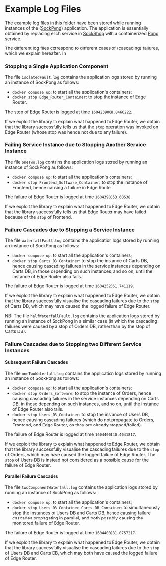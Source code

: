 # Example Log Files
The example log files in this folder have been stored while running instances of the ([SockPong](https://github.com/di-unipi-socc/failure-causalities/blob/main/data/docker-composeSockPong.yml)) application. The application is essentially obtained by replacing each service in [SockShop](https://github.com/microservices-demo/microservices-demo) with a containerized [Pong](https://github.com/di-unipi-socc/failure-causalities/tree/main/data/pongFiles/src) service.

The different log files correspond to different cases of (cascading) failures, which we explain hereafter. In 

### Stopping a Single Application Component  
The file `isolatedFault.log` contains the application logs stored by running an instance of  SockPong as follows:
* `docker compose up`: to start all the application's containers;
* `docker stop Edge_Router_Container`: to stop the instance of Edge Router.

The stop of Edge Router is logged at time `1604239008.8466222`. 

If we exploit the library to explain what happened to Edge Router, we obtain that the library successfully tells us that the `stop` operation was invoked on Edge Router (whose stop was hence not due to any failure).

### Failing Service Instance due to Stopping Another Service Instance
The file `oneTwo.log` contains the application logs stored by running an instance of  SockPong as follows:
* `docker compose up`: to start all the application's containers;
* `docker stop Frontend_Software_Container`: to stop the instance of Frontend, hence causing a failure in Edge Router.

The failure of Edge Router is logged at time `1604398053.60538`.

If we exploit the library to explain what happened to Edge Router, we obtain that the library successfully tells us that Edge Router may have failed because of the `stop` of Frontend.

### Failure Cascades due to Stopping a Service Instance
The file `waterfallFault.log` contains the application logs stored by running an instance of  SockPong as follows:
* `docker compose up`: to start all the application's containers;
* `docker stop Carts_DB_Container`: to stop the instance of Carts DB, hence causing cascading failures in the service instances depending on Carts DB, in those depending on such instances, and so on, until the instance of Edge Router also fails.

The failure of Edge Router is logged at time `1604252061.741119`.

If we exploit the library to explain what happened to Edge Router, we obtain that the library successfully visualise the cascading failures due to the `stop` of Carts DB, which may have caused the logged failure of Edge Router.

NB: The file `halfWaterfallFault.log` contains the application logs stored by running an instance of SockPong in a similar case (in which the cascading failures were caused by a stop of Orders DB, rather than by the stop of Carts DB).

### Failure Cascades due to Stopping two Different Service Instances

#### Subsequent Failure Cascades 
The file `oneTwoWaterfall.log` contains the application logs stored by running an instance of  SockPong as follows:
* `docker compose up`: to start all the application's containers;
* `docker stop Orders_Software`: to stop the instance of Orders, hence causing cascading failures in the service instances depending on Carts DB, in those depending on such instances, and so on, until the instance of Edge Router also fails.
* `docker stop Users_DB_Container`: to stop the instance of Users DB, hence causing cascading failures (which do not propagate to Orders, Frontend, and Edge Router, as they are already stopped/failed).

The failure of Edge Router is logged at time `1604400140.4041817`.

If we exploit the library to explain what happened to Edge Router, we obtain that the library successfully visualise the cascading failures due to the `stop` of Orders, which may have caused the logged failure of Edge Router. The `stop` of Users DB is instead not considered as a possible cause for the failure of Edge Router.

#### Parallel Failure Cascades 
The file `twoComponentWaterfall.log` contains the application logs stored by running an instance of  SockPong as follows:
* `docker compose up`: to start all the application's containers;
* `docker stop Users_DB_Container Carts_DB_Container`: to simultaneously stop the instances of Users DB and Carts DB, hence causing failure cascades propagating in parallel, and both possibly causing the monitored failure of Edge Router.

The failure of Edge Router is logged at time `1604400281.0757217`.

If we exploit the library to explain what happened to Edge Router, we obtain that the library successfully visualise the cascading failures due to the `stop` of Users DB and Carts DB, which may both have caused the logged failure of Edge Router.